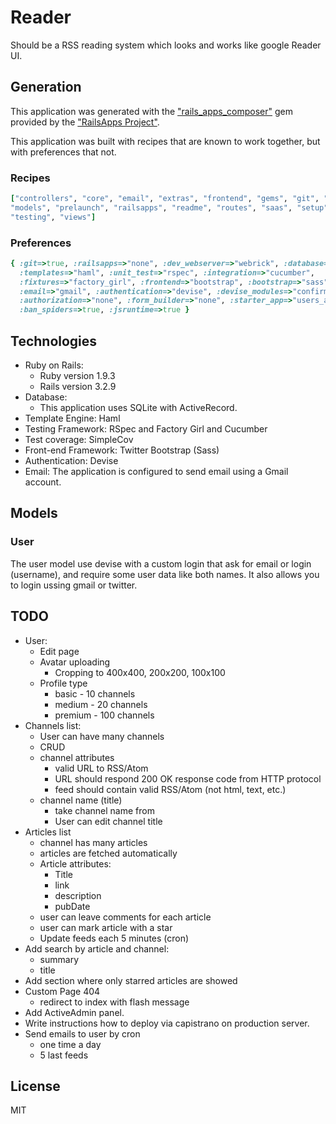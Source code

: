 # Reader #

Should be a RSS reading system which looks and works like google Reader UI.

## Generation ##

This application was generated with the ["rails_apps_composer"][1] gem provided
by the ["RailsApps Project"][2].

  [1]: https://github.com/RailsApps/rails_apps_composer   "rails_apps_composer"
  [2]: http://railsapps.github.com/                       "RailsApps Project"

This application was built with recipes that are known to work together, but
with preferences that not.

### Recipes ###

``` ruby
["controllers", "core", "email", "extras", "frontend", "gems", "git", "init",
"models", "prelaunch", "railsapps", "readme", "routes", "saas", "setup",
"testing", "views"]
```

### Preferences ###

``` ruby
{ :git=>true, :railsapps=>"none", :dev_webserver=>"webrick", :database=>"sqlite",
  :templates=>"haml", :unit_test=>"rspec", :integration=>"cucumber",
  :fixtures=>"factory_girl", :frontend=>"bootstrap", :bootstrap=>"sass",
  :email=>"gmail", :authentication=>"devise", :devise_modules=>"confirmable",
  :authorization=>"none", :form_builder=>"none", :starter_app=>"users_app",
  :ban_spiders=>true, :jsruntime=>true }
```

## Technologies ##

- Ruby on Rails:
  - Ruby version 1.9.3
  - Rails version 3.2.9
- Database:
  - This application uses SQLite with ActiveRecord.
- Template Engine: Haml
- Testing Framework: RSpec and Factory Girl and Cucumber
- Test coverage: SimpleCov
- Front-end Framework: Twitter Bootstrap (Sass)
- Authentication: Devise
- Email: The application is configured to send email using a Gmail account.

## Models ##

### User ###

The user model use devise with a custom login that ask for email or login
(username), and require some user data like both names.
It also allows you to login ussing gmail or twitter.

## TODO ##

- User:
  - Edit page
  - Avatar uploading
    - Cropping to 400x400, 200x200, 100x100
  - Profile type
    - basic - 10 channels
    - medium - 20 channels
    - premium - 100 channels
- Channels list:
  - User can have many channels
  - CRUD
  - channel attributes
    - valid URL to RSS/Atom
    - URL  should respond 200 OK response code from HTTP protocol
    - feed should contain valid RSS/Atom (not html, text, etc.)
  - channel name (title)
    - take channel name from <title></title>
    - User can edit channel title
- Articles list
  - channel has many articles
  - articles are fetched automatically
  - Article attributes:
    - Title
    - link
    - description
    - pubDate
  - user can leave comments for each article
  - user can mark article with a star
  - Update feeds each 5 minutes (cron)
- Add search by article and channel:
  - summary
  - title
- Add section where only starred articles are showed
- Custom Page 404
  - redirect to index with flash message
- Add ActiveAdmin panel.
- Write instructions how to deploy via capistrano on production server.
- Send emails to user by cron
  - one time a day
  - 5 last feeds

## License ##

MIT

